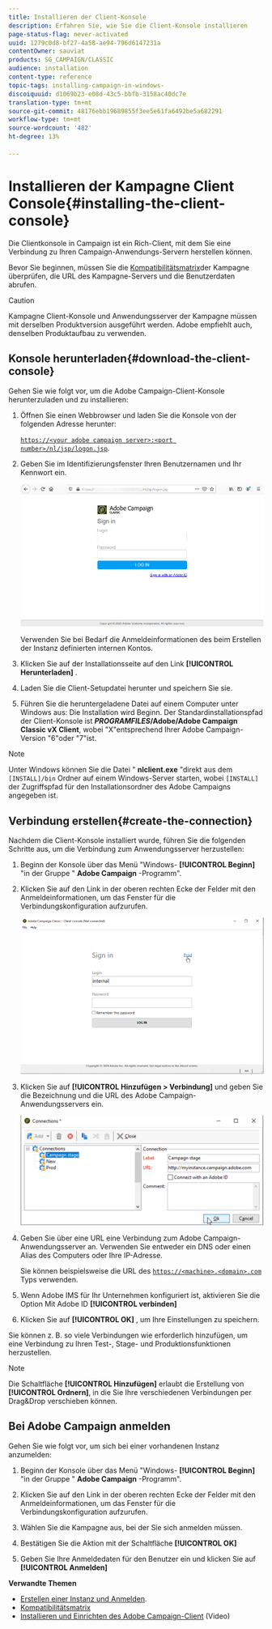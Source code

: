 ```yaml
---
title: Installieren der Client-Konsole
description: Erfahren Sie, wie Sie die Client-Konsole installieren
page-status-flag: never-activated
uuid: 1279c0d8-bf27-4a58-ae94-796d6147231a
contentOwner: sauviat
products: SG_CAMPAIGN/CLASSIC
audience: installation
content-type: reference
topic-tags: installing-campaign-in-windows-
discoiquuid: d1069b23-e08d-43c5-bbfb-3158ac40dc7e
translation-type: tm+mt
source-git-commit: 48176ebb19689855f3ee5e61fa6492be5a682291
workflow-type: tm+mt
source-wordcount: '482'
ht-degree: 13%

---
```



# Installieren der Kampagne Client Console{#installing-the-client-console}

Die Clientkonsole in Campaign ist ein Rich-Client, mit dem Sie eine Verbindung zu Ihren Campaign-Anwendungs-Servern herstellen können. 

Bevor Sie beginnen, müssen Sie die [Kompatibilitätsmatrix](https://helpx.adobe.com/de/campaign/kb/compatibility-matrix.html)der Kampagne überprüfen, die URL des Kampagne-Servers und die Benutzerdaten abrufen.

>[!CAUTION]
>
>Kampagne Client-Konsole und Anwendungsserver der Kampagne müssen mit derselben Produktversion ausgeführt werden. Adobe empfiehlt auch, denselben Produktaufbau zu verwenden.

## Konsole herunterladen{#download-the-client-console}

Gehen Sie wie folgt vor, um die Adobe Campaign-Client-Konsole herunterzuladen und zu installieren:

1. Öffnen Sie einen Webbrowser und laden Sie die Konsole von der folgenden Adresse herunter:

   [`https://<your adobe campaign server>:<port number>/nl/jsp/logon.jsp`](https://machine/nl/jsp/logon.jsp).

1. Geben Sie im Identifizierungsfenster Ihren Benutzernamen und Ihr Kennwort ein.

   ![](assets/s_ncs_install_setup_download01.png)

   Verwenden Sie bei Bedarf die Anmeldeinformationen des beim Erstellen der Instanz definierten internen Kontos.

1. Klicken Sie auf der Installationsseite auf den Link **[!UICONTROL Herunterladen]** .
1. Laden Sie die Client-Setupdatei herunter und speichern Sie sie.
1. Führen Sie die heruntergeladene Datei auf einem Computer unter Windows aus: Die Installation wird Beginn. Der Standardinstallationspfad der Client-Konsole ist **$PROGRAMFILES$/Adobe/Adobe Campaign Classic vX Client**, wobei &quot;X&quot;entsprechend Ihrer Adobe Campaign-Version &quot;6&quot;oder &quot;7&quot;ist.

>[!NOTE]
>
>Unter Windows können Sie die Datei &quot; **nlclient.exe** &quot;direkt aus dem `[INSTALL]/bin` Ordner auf einem Windows-Server starten, wobei `[INSTALL]` der Zugriffspfad für den Installationsordner des Adobe Campaigns angegeben ist.

## Verbindung erstellen{#create-the-connection}

Nachdem die Client-Konsole installiert wurde, führen Sie die folgenden Schritte aus, um die Verbindung zum Anwendungsserver herzustellen:

1. Beginn der Konsole über das Menü &quot;Windows- **[!UICONTROL Beginn]** &quot;in der Gruppe &quot; **Adobe Campaign** -Programm&quot;.

1. Klicken Sie auf den Link in der oberen rechten Ecke der Felder mit den Anmeldeinformationen, um das Fenster für die Verbindungskonfiguration aufzurufen.

   ![](assets/s_ncs_install_define_connection_01.png)

1. Klicken Sie auf **[!UICONTROL Hinzufügen > Verbindung]** und geben Sie die Bezeichnung und die URL des Adobe Campaign-Anwendungsservers ein.

   ![](assets/s_ncs_install_define_connection_02.png)

1. Geben Sie über eine URL eine Verbindung zum Adobe Campaign-Anwendungsserver an. Verwenden Sie entweder ein DNS oder einen Alias des Computers oder Ihre IP-Adresse.

   Sie können beispielsweise die URL des [`https://<machine>.<domain>.com`](https://machine) Typs verwenden.

1. Wenn Adobe IMS für Ihr Unternehmen konfiguriert ist, aktivieren Sie die Option Mit Adobe ID **[!UICONTROL verbinden]**

1. Klicken Sie auf **[!UICONTROL OK]** , um Ihre Einstellungen zu speichern.

Sie können z. B. so viele Verbindungen wie erforderlich hinzufügen, um eine Verbindung zu Ihren Test-, Stage- und Produktionsfunktionen herzustellen.

>[!NOTE]
>
>Die Schaltfläche **[!UICONTROL Hinzufügen]** erlaubt die Erstellung von **[!UICONTROL Ordnern]**, in die Sie Ihre verschiedenen Verbindungen per Drag&amp;Drop verschieben können.

## Bei Adobe Campaign anmelden

Gehen Sie wie folgt vor, um sich bei einer vorhandenen Instanz anzumelden:

1. Beginn der Konsole über das Menü &quot;Windows- **[!UICONTROL Beginn]** &quot;in der Gruppe &quot; **Adobe Campaign** -Programm&quot;.

1. Klicken Sie auf den Link in der oberen rechten Ecke der Felder mit den Anmeldeinformationen, um das Fenster für die Verbindungskonfiguration aufzurufen.

1. Wählen Sie die Kampagne aus, bei der Sie sich anmelden müssen.

1. Bestätigen Sie die Aktion mit der Schaltfläche **[!UICONTROL OK]**

1. Geben Sie Ihre Anmeldedaten für den Benutzer ein und klicken Sie auf **[!UICONTROL Anmelden]**

**Verwandte Themen**

* [Erstellen einer Instanz und Anmelden](../../installation/using/creating-an-instance-and-logging-on.md).
* [Kompatibilitätsmatrix](https://helpx.adobe.com/de/campaign/kb/compatibility-matrix.html)
* [Installieren und Einrichten des Adobe Campaign-Client](https://docs.adobe.com/content/help/en/campaign-classic-learn/tutorials/getting-started/install-and-setup-the-adobe-campaign-client.html) (Video)

